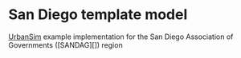 San Diego template model
===============

[UrbanSim][] example implementation for the San Diego Association of Governments ([SANDAG][]) region

[UrbanSim]: https://github.com/synthicity/urbansim